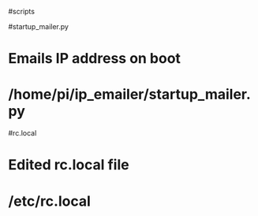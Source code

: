 #scripts

#startup_mailer.py
#
# Emails IP address on boot
# /home/pi/ip_emailer/startup_mailer.py

#rc.local
#
# Edited rc.local file
# /etc/rc.local